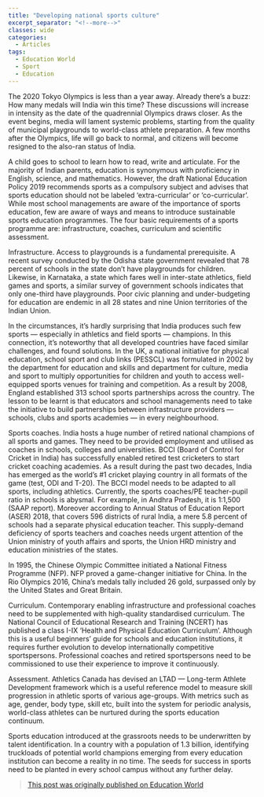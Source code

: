 ```yaml
---
title: "Developing national sports culture"
excerpt_separator: "<!--more-->"
classes: wide
categories:
  - Articles
tags:
  - Education World
  - Sport
  - Education
---
```


The 2020 Tokyo Olympics is less than a year away. Already there’s a buzz: How many medals will India win this time? These discussions will increase in intensity as the date of the quadrennial Olympics draws closer. As the event begins, media will lament systemic problems, starting from the quality of municipal playgrounds to world-class athlete preparation. A few months after the Olympics, life will go back to normal, and citizens will become resigned to the also-ran status of India.
<!--more-->

A child goes to school to learn how to read, write and articulate. For the majority of Indian parents, education is synonymous with proficiency in English, science, and mathematics. However, the draft National Education Policy 2019 recommends sports as a compulsory subject and advises that sports education should not be labeled ‘extra-curricular’ or ‘co-curricular’. While most school managements are aware of the importance of sports education, few are aware of ways and means to introduce sustainable sports education programmes. The four basic requirements of a sports programme are: infrastructure, coaches, curriculum and scientific assessment.

Infrastructure. Access to playgrounds is a fundamental prerequisite. A recent survey conducted by the Odisha state government revealed that 78 percent of schools in the state don’t have playgrounds for children. Likewise, in Karnataka, a state which fares well in inter-state athletics, field games and sports, a similar survey of government schools indicates that only one-third have playgrounds. Poor civic planning and under-budgeting for education are endemic in all 28 states and nine Union territories of the Indian Union.

In the circumstances, it’s hardly surprising that India produces such few sports — especially in athletics and field sports — champions. In this connection, it’s noteworthy that all developed countries have faced similar challenges, and found solutions. In the UK, a national initiative for physical education, school sport and club links (PESSCL) was formulated in 2002 by the department for education and skills and department for culture, media and sport to multiply opportunities for children and youth to access well-equipped sports venues for training and competition. As a result by 2008, England established 313 school sports partnerships across the country. The lesson to be learnt is that educators and school managements need to take the initiative to build partnerships between infrastructure providers — schools, clubs and sports academies — in every neighbourhood.

Sports coaches. India hosts a huge number of retired national champions of all sports and games. They need to be provided employment and utilised as coaches in schools, colleges and universities. BCCI (Board of Control for Cricket in India) has successfully enabled retired test cricketers to start cricket coaching academies. As a result during the past two decades, India has emerged as the world’s #1 cricket playing country in all formats of the game (test, ODI and T-20). The BCCI model needs to be adapted to all sports, including athletics. Currently, the sports coaches/PE teacher-pupil ratio in schools is abysmal. For example, in Andhra Pradesh, it is 1:1,500 (SAAP report). Moreover according to Annual Status of Education Report (ASER) 2018, that covers 596 districts of rural India, a mere 5.8 percent of schools had a separate physical education teacher. This supply-demand deficiency of sports teachers and coaches needs urgent attention of the Union ministry of youth affairs and sports, the Union HRD ministry and education ministries of the states.

In 1995, the Chinese Olympic Committee initiated a National Fitness Programme (NFP). NFP proved a game-changer initiative for China. In the Rio Olympics 2016, China’s medals tally included 26 gold, surpassed only by the United States and Great Britain.

Curriculum. Contemporary enabling infrastructure and professional coaches need to be supplemented with high-quality standardised curriculum. The National Council of Educational Research and Training (NCERT) has published a class I-IX ‘Health and Physical Education Curriculum’. Although this is a useful beginners’ guide for schools and education institutions, it requires further evolution to develop internationally competitive sportspersons. Professional coaches and retired sportspersons need to be commissioned to use their experience to improve it continuously.

Assessment. Athletics Canada has devised an LTAD — Long-term Athlete Development framework which is a useful reference model to measure skill progression in athletic sports of various age-groups. With metrics such as age, gender, body type, skill etc, built into the system for periodic analysis, world-class athletes can be nurtured during the sports education continuum.

Sports education introduced at the grassroots needs to be underwritten by talent identification. In a country with a population of 1.3 billion, identifying truckloads of potential world champions emerging from every education institution can become a reality in no time. The seeds for success in sports need to be planted in every school campus without any further delay.

> [This post was originally published on Education World](https://www.educationworld.in/developing-national-sports-culture/)